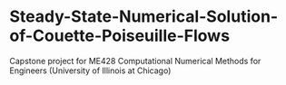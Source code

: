 # Steady-State-Numerical-Solution-of-Couette-Poiseuille-Flows
Capstone project for ME428 Computational Numerical Methods for Engineers (University of Illinois at Chicago)
